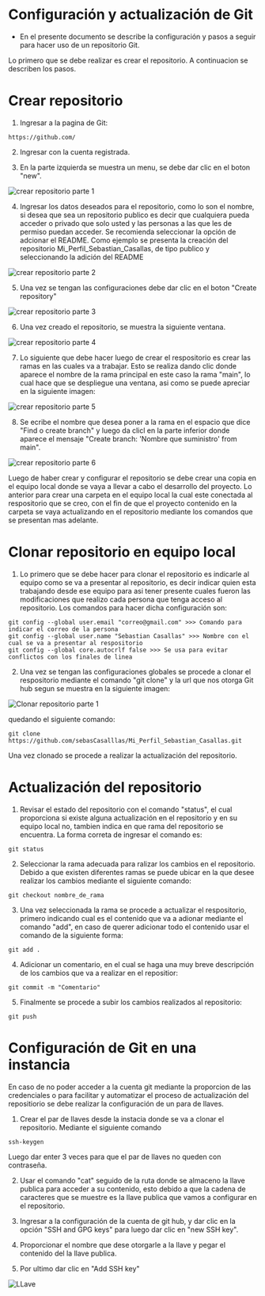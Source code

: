 # Configuración y actualización de Git

* En el presente documento se describe la configuración y pasos a seguir para hacer uso de un repositorio Git.

Lo primero que se debe realizar es crear el repositorio. A continuacion se describen los pasos.

# Crear repositorio

1. Ingresar a la pagina de Git:

```
https://github.com/
```
2. Ingresar con la cuenta registrada.

3. En la parte izquierda se muestra un menu, se debe dar clic en el boton "new".

![crear repositorio parte 1](https://user-images.githubusercontent.com/68363695/224461494-3690a8f5-c7b4-4d14-ba59-5f61f39c28d8.png)

4. Ingresar los datos deseados para el repositorio, como lo son el nombre, si desea que sea un repositorio publico es decir que cualquiera pueda acceder o privado que solo usted y las personas a las que les de permiso puedan acceder. Se recomienda seleccionar la opción de adcionar el README. Como ejemplo se presenta la creación del repositorio Mi_Perfil_Sebastian_Casallas, de tipo publico y seleccionando la adición del README

![crear repositorio parte 2](https://user-images.githubusercontent.com/68363695/224461495-e76a95e7-916d-4444-9af6-4cd3fd3ddcdc.png)

5. Una vez se tengan las configuraciones debe dar clic en el boton "Create repository"

![crear repositorio parte 3](https://user-images.githubusercontent.com/68363695/224461496-90e1386f-6081-4840-8a12-8dd1ba116531.png)

6. Una vez creado el repositorio, se muestra la siguiente ventana.

![crear repositorio parte 4](https://user-images.githubusercontent.com/68363695/224461497-c51d1559-4ea9-4eb9-ae3a-9708c43ee6d4.png)

7. Lo siguiente que debe hacer luego de crear el respositorio es crear las ramas en las cuales va a trabajar. Esto se realiza dando clic donde aparece el nombre de la rama principal en este caso la rama "main", lo cual hace que se despliegue una ventana, asi como se puede apreciar en la siguiente imagen:

![crear repositorio parte 5](https://user-images.githubusercontent.com/68363695/224461498-c1f9fe7f-9ccc-4df2-b49f-4fc2e5430bc9.png)

8. Se ecribe el nombre que desea poner a la rama en el espacio que dice "Find o create branch" y luego da clicl en la parte inferior donde aparece el mensaje "Create branch: 'Nombre que suministro' from main".

![crear repositorio parte 6](https://user-images.githubusercontent.com/68363695/224461487-8077df47-51e2-47ad-9a81-b226b7bf7a3e.png)

Luego de haber crear y configurar el repositorio se debe crear una copia en el equipo local donde se vaya a llevar a cabo el desarrollo del proyecto. Lo anterior para crear una carpeta en el equipo local la cual este conectada al respositorio que se creo, con el fin de que el proyecto contenido en la carpeta se vaya actualizando en el repositorio mediante los comandos que se presentan mas adelante.

# Clonar repositorio en equipo local

1. Lo primero que se debe hacer para clonar el repositorio es indicarle al equipo como se va a presentar al repositorio, es decir indicar quien esta trabajando desde ese equipo para asi tener presente cuales fueron las modificaciones que realizo cada persona que tenga acceso al repositorio. Los comandos para hacer dicha configuración son:

```
git config --global user.email "correo@gmail.com" >>> Comando para indicar el correo de la persona
git config --global user.name "Sebastian Casallas" >>> Nombre con el cual se va a presentar al respositorio
git config --global core.autocrlf false >>> Se usa para evitar conflictos con los finales de linea
```

2. Una vez se tengan las configuraciones globales se procede a clonar el respositorio mediante el comando "git clone" y la url que nos otorga Git hub segun se muestra en la siguiente imagen: 

![Clonar repositorio parte 1](https://user-images.githubusercontent.com/68363695/224461493-520b9eed-fb1c-45ee-a3cb-6feb4fc9bd9e.png)

quedando el siguiente comando:

```
git clone https://github.com/sebasCasalllas/Mi_Perfil_Sebastian_Casallas.git
```

Una vez clonado se procede a realizar la actualización del repositorio.

# Actualización del repositorio

1. Revisar el estado del repositorio con el comando "status", el cual proporciona si existe alguna actualización en el repositorio y en su equipo local no, tambien indica en que rama del repositorio se encuentra. La forma correta de ingresar el comando es:

```
git status
```

2. Seleccionar la rama adecuada para ralizar los cambios en el repositorio. Debido a que existen diferentes ramas se puede ubicar en la que desee realizar los cambios mediante el siguiente comando:

```
git checkout nombre_de_rama
```
 
3. Una vez seleccionada la rama se procede a actualizar el respositorio, primero indicando cual es el contenido que va a adionar mediante el comando "add", en caso de querer adicionar todo el contenido usar el comando de la siguiente forma:

```
git add .
```

4. Adicionar un comentario, en el cual se haga una muy breve descripción de los cambios que va a realizar en el repositior:

```
git commit -m "Comentario"
```

5. Finalmente se procede a subir los cambios realizados al repositorio:

```
git push
```

# Configuración de Git en una instancia

En caso de no poder acceder a la cuenta git mediante la proporcion de las credenciales o para facilitar y automatizar el proceso de actualización del repositiorio se debe realizar la configuración de un para de llaves.

1. Crear el par de llaves desde la instacia donde se va a clonar el repositorio. Mediante el siguiente comando

```
ssh-keygen
```

Luego dar enter 3 veces para que el par de llaves no queden con contraseña.

2. Usar el comando "cat" seguido de la ruta donde se almaceno la llave publica para acceder a su contenido, esto debido a que la cadena de caracteres que se muestre es la llave publica que vamos a configurar en el repositorio.

3. Ingresar a la configuración de la cuenta de git hub, y dar clic en la opción "SSH and GPG keys" para luego dar clic en "new SSH key".

4. Proporcionar el nombre que dese otorgarle a la llave y pegar el contenido del la llave publica.

5. Por ultimo dar clic en "Add SSH key"

![LLave ](https://user-images.githubusercontent.com/68363695/224461491-bed33165-d59e-40e7-81c5-c3ad6296f356.png)



